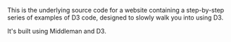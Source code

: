 This is the underlying source code for a website containing a step-by-step series of examples of D3 code, designed to slowly walk you into using D3. 

It's built using Middleman and D3.
